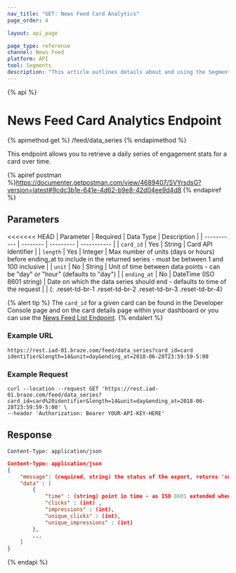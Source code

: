 ```yaml
---
nav_title: "GET: News Feed Card Analytics"
page_order: 4

layout: api_page

page_type: reference
channel: News Feed
platform: API
tool: Segments
description: "This article outlines details about and using the Segments List endpoint to export a list of available Segments."
---
```

{% api %}
# News Feed Card Analytics Endpoint
{% apimethod get %}
/feed/data_series
{% endapimethod %}

This endpoint allows you to retrieve a daily series of engagement stats for a card over time.

{% apiref postman %}https://documenter.getpostman.com/view/4689407/SVYrsdsG?version=latest#9cdc3b1e-641e-4d62-b9e8-42d04ee9d4d8 {% endapiref %}

## Parameters

<<<<<<< HEAD
| Parameter   | Required | Data Type | Description |
| ----------- | -------- | --------- | ----------- |
| `card_id`   | Yes      | String    | Card API Identifier |
| `length`    | Yes      | Integer   | Max number of units (days or hours) before ending_at to include in the returned series - must be between 1 and 100 inclusive |
| `unit`      | No       | String   | Unit of time between data points - can be "day" or "hour" (defaults to "day")  |
| `ending_at` | No       | DateTime (ISO 8601 string) | Date on which the data series should end - defaults to time of the request |                                              |
{: .reset-td-br-1 .reset-td-br-2 .reset-td-br-3  .reset-td-br-4}

{% alert tip %}
The `card_id` for a given card can be found in the Developer Console page and on the card details page within your dashboard or you can use the [News Feed List Endpoint](#news-feed-list).
{% endalert %}

### Example URL
`https://rest.iad-01.braze.com/feed/data_series?card_id=card identifier&length=14&unit=day&ending_at=2018-06-28T23:59:59-5:00`

### Example Request
```
curl --location --request GET 'https://rest.iad-01.braze.com/feed/data_series?card_id=card%20identifier&length=14&unit=day&ending_at=2018-06-28T23:59:59-5:00' \
--header 'Authorization: Bearer YOUR-API-KEY-HERE'
```

## Response

`Content-Type: application/json`

```json
Content-Type: application/json
{
    "message": (required, string) the status of the export, returns 'success' when completed without errors,
    "data" : [
        {
            "time" : (string) point in time - as ISO 8601 extended when unit is "hour" and as ISO 8601 date when unit is "day",
            "clicks" : (int) ,
            "impressions" : (int),
            "unique_clicks" : (int),
            "unique_impressions" : (int)
        },
        ...
    ]
}
```

{% endapi %}
